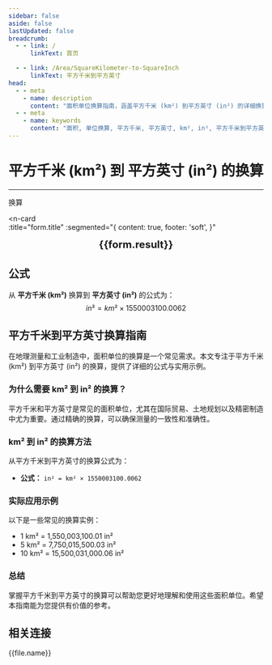 ```yaml
---
sidebar: false
aside: false
lastUpdated: false
breadcrumb:
  - - link: /
      linkText: 首页

  - - link: /Area/SquareKilometer-to-SquareInch
      linkText: 平方千米到平方英寸
head:
  - - meta
    - name: description
      content: "面积单位换算指南，涵盖平方千米 (km²) 到平方英寸 (in²) 的详细换算公式与说明。"
  - - meta
    - name: keywords
      content: "面积, 单位换算, 平方千米, 平方英寸, km², in², 平方千米到平方英寸, 面积换算指南, 平方千米到平方英寸换算, km²到in²换算, 平方千米转平方英寸, 千米平方到平方英寸, 平方千米平方英寸换算器, km²转in², 平方千米换算平方英寸, 千米平方转平方英寸, 平方千米到平方英寸转换, km²平方英寸换算, 平方千米平方英寸计算, 千米平方平方英寸换算, 平方千米转换平方英寸, km²到平方英寸, 平方千米平方英寸转换器, 千米平方到平方英寸换算, 平方千米平方英寸换算公式, km²转换平方英寸, 平方千米到平方英寸计算, 千米平方转换平方英寸, 平方千米平方英寸换算表, km²平方英寸转换, 平方千米转平方英寸计算, 千米平方平方英寸转换, 平方千米到平方英寸换算工具, km²到平方英寸换算, 平方千米平方英寸单位换算, 面积换算"
---
```

# 平方千米 (km²) 到 平方英寸 (in²) 的换算
---
<script setup>
import { onMounted, reactive, inject, ref } from 'vue'
import { NButton, NForm, NFormItem, NInput, NInputNumber, NSelect, NCard, useMessage,NGrid ,NGi } from 'naive-ui'
import { defineClientComponent } from 'vitepress'
import { Area } from '../files';
const seoKey = [
  '平方千米转平方英寸',
  '平方英寸换算平方千米',
  '平方千米和平方英寸的换算',
  '一平方千米等于多少平方英寸',
  '平方英寸和平方千米换算',
  '平方千米单位',
  '平方英寸单位换算',
  '平方千米符号',
  '平方英寸符号',
  '平方千米换算平方英寸',
  '平方英寸和平方千米',
  '平方千米到平方英寸',
  '平方英寸到平方千米',
  '面积单位换算',
  '一平方英寸等于多少平方千米',
  '平方千米和平方英寸',
  '国际面积单位换算',
  '英制面积单位',
  '平方英寸换算',
  '平方千米换算',
  '面积计算',
  '面积测量单位',
  '平方英寸面积',
  '平方千米面积',
  '精密面积单位',
  '工业面积换算',
  '制造业面积单位',
  '工程面积单位'
]
const convert = inject('convert')

const form = reactive({
  number: null,
  result: '',
  title: '平方千米 (km²) 到 平方英寸 (in²) 的换算',
})

const convertHandler = () => {
  if (form.number !== null && !isNaN(form.number)) {
    const convertedValue = parseFloat(form.number) * 1550003100.0062
    form.result = `${form.number}km² = ${convertedValue.toFixed(2)}in²`
  } else {
    form.result = '请输入有效的数值。'
  }
}
</script>

<n-form size="large" :model="form">
  <n-form-item label="平方千米 (km²)">
    <n-input-number v-model:value="form.number" placeholder="输入平方千米" style="width: 100%" />
  </n-form-item>
  <n-form-item>
    <n-button type="info" @click="convertHandler" block>换算</n-button>
  </n-form-item>
</n-form>

<n-card  
  :title="form.title"
  :segmented="{
    content: true,
    footer: 'soft',
  }"
>
  <div  style="text-align:center;font-size:20px;">
    <strong>{{form.result}}</strong>
  </div>
    <template #footer>
    <div>
      <span v-for="item of seoKey">{{item}}，</span>
    </div>
  </template>
</n-card>

## 公式

从 **平方千米 (km²)** 换算到 **平方英寸 (in²)** 的公式为：
$$ in² = km² \times 1550003100.0062 $$

## 平方千米到平方英寸换算指南

在地理测量和工业制造中，面积单位的换算是一个常见需求。本文专注于平方千米 (km²) 到平方英寸 (in²) 的换算，提供了详细的公式与实用示例。

### 为什么需要 km² 到 in² 的换算？

平方千米和平方英寸是常见的面积单位，尤其在国际贸易、土地规划以及精密制造中尤为重要。通过精确的换算，可以确保测量的一致性和准确性。

### km² 到 in² 的换算方法

从平方千米到平方英寸的换算公式为：

- **公式：** `in² = km² × 1550003100.0062`

### 实际应用示例

以下是一些常见的换算实例：

- 1 km² = 1,550,003,100.01 in²
- 5 km² = 7,750,015,500.03 in²
- 10 km² = 15,500,031,000.06 in²

### 总结

掌握平方千米到平方英寸的换算可以帮助您更好地理解和使用这些面积单位。希望本指南能为您提供有价值的参考。

## 相关连接
<n-grid x-gap="12" :cols="2">
  <n-gi v-for="(file, index) in Area" :key="index">
    <n-button
      text
      tag="a"
      :href="file.path"
      type="info"
    >
      {{file.name}}
    </n-button>
  </n-gi>
</n-grid>